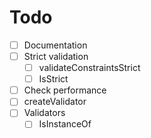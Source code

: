 # Todo

- [ ] Documentation
- [ ] Strict validation
  - [ ] validateConstraintsStrict
  - [ ] IsStrict
- [ ] Check performance
- [ ] createValidator
- [ ] Validators
  - [ ] IsInstanceOf
